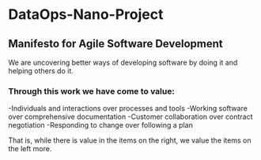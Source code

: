 # DataOps-Nano-Project

## Manifesto for Agile Software Development

We are uncovering better ways of developing software by doing it and helping others do it.

### Through this work we have come to value:

-Individuals and interactions over processes and tools
-Working software over comprehensive documentation
-Customer collaboration over contract negotiation
-Responding to change over following a plan

That is, while there is value in the items on the right, we value the items on the left more.